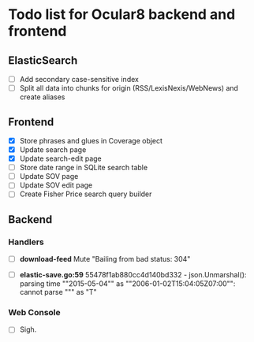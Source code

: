 # Todo list for Ocular8 backend and frontend

## ElasticSearch
- [ ] Add secondary case-sensitive index
- [ ] Split all data into chunks for origin (RSS/LexisNexis/WebNews) and create aliases

## Frontend
- [x] Store phrases and glues in Coverage object
- [x] Update search page
- [x] Update search-edit page
- [ ] Store date range in SQLite search table
- [ ] Update SOV page
- [ ] Update SOV edit page
- [ ] Create Fisher Price search query builder

## Backend

### Handlers
- [ ] **download-feed** Mute "Bailing from bad status: 304"
- [ ] **elastic-save.go:59** 55478f1ab880cc4d140bd332 - json.Unmarshal(): parsing time ""2015-05-04"" as ""2006-01-02T15:04:05Z07:00"": cannot parse """ as "T"


### Web Console
- [ ] Sigh.
